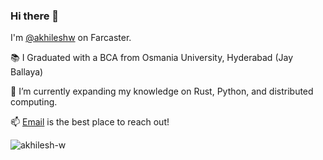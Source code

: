 ### Hi there 👋

I'm [@akhileshw](https://warpcast.com/akhileshw) on Farcaster.

📚 I Graduated with a BCA from Osmania University, Hyderabad (Jay Ballaya)

🌱 I’m currently expanding my knowledge on Rust, Python, and distributed computing.

📫 [Email](mailto:hey@akhileshw.xyz) is the best place to reach out!
  
<p align="left"> <img src="https://komarev.com/ghpvc/?username=akhilesh-w&label=Profile%20views&color=0e75b6&style=flat" alt="akhilesh-w" /> </p>

<!--
**This is a ✨ _special_ ✨ repository because its `README.md` (this file) appears on your GitHub profile.

Here are some ideas to get you started:

- 🌱 I’m currently learning ...
- 👯 I’m looking to collaborate on ...
- 🤔 I’m looking for help with ...
- 💬 Ask me about ...
- ⚡ Fun fact: ...
-->
